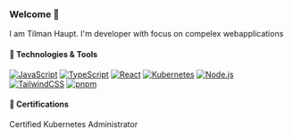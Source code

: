### Welcome 👋

I am Tilman Haupt. I'm developer with focus on compelex webapplications 

#### 🔧 Technologies & Tools

[![JavaScript](https://img.shields.io/badge/-JavaScript-black?logo=javascript&cacheSeconds=10000)](#)
[![TypeScript](https://img.shields.io/badge/-TypeScript-black?logo=typescript&cacheSeconds=10000)](#)
[![React](https://img.shields.io/badge/-React-black?logo=react&cacheSeconds=10000)](#)
[![Kubernetes](https://img.shields.io/badge/Kubernetes-326CE5?logo=kubernetes&logoColor=fff)](#)
[![Node.js](https://img.shields.io/badge/-Node.js-black?logo=Node.js&cacheSeconds=10000)](#)
[![TailwindCSS](https://img.shields.io/badge/Tailwind%20CSS-%2338B2AC.svg?logo=tailwind-css&logoColor=white)](#)
[![pnpm](https://img.shields.io/badge/pnpm-F69220?logo=pnpm&logoColor=fff)](#)

#### 📜 Certifications

Certified Kubernetes Administrator 

